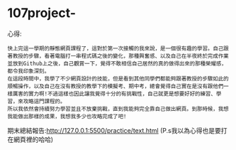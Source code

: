 # 107project-
心得:

    快上完這一學期的靜態網頁課程了，這對於第一次接觸的我來說，是一個很有趣的學習。自己跟著教授的步驟，看著電腦打一串程式碼之後的變化，那種興奮感、以及自己在半夜終於完成作業並放到Github上之後，自己觀賞一下，覺得不敢相信自己居然的真的做得出來的那種榮耀感，都令我印象深刻。
    在這段時間中，我學了不少網頁設計的技能，但是看到其他同學們都能夠跟著教授的步驟如此的順暢操作，以及自己在沒有教授的教學下的模擬考、期中考，總會覺得自己實在是沒有跟他們一樣厲害的實力啊!不過這樣也因此讓我覺得十分的有挑戰性，自己就更是想要好好的練習、學習，來攻略這門課程的。
    所以我依然會持續努力學習並且不放棄挑戰，直到我能夠完全靠自己做出網頁。到那時候，我想我能做出那樣的成果，我想我多少也攻略完成了吧!


期末總結報告:http://127.0.0.1:5500/practice/text.html
(P.s我以為心得也是要打在網頁裡的哈哈)

